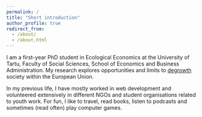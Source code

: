```yaml
---
permalink: /
title: "Short introduction"
author_profile: true
redirect_from: 
  - /about/
  - /about.html
---
```


I am a first-year PhD student in Ecological Economics at the University of Tartu, Faculty of Social Sciences, School of Economics and Business Administration. My research explores opportunities and limits to [degrowth](https://degrowth.info/degrowth) society within the European Union. 

In my previous life, I have mostly worked in web development and volunteered extensively in different NGOs and student organisations related to youth work. For fun, I like to travel, read books, listen to podcasts and sometimes (read often) play computer games.
